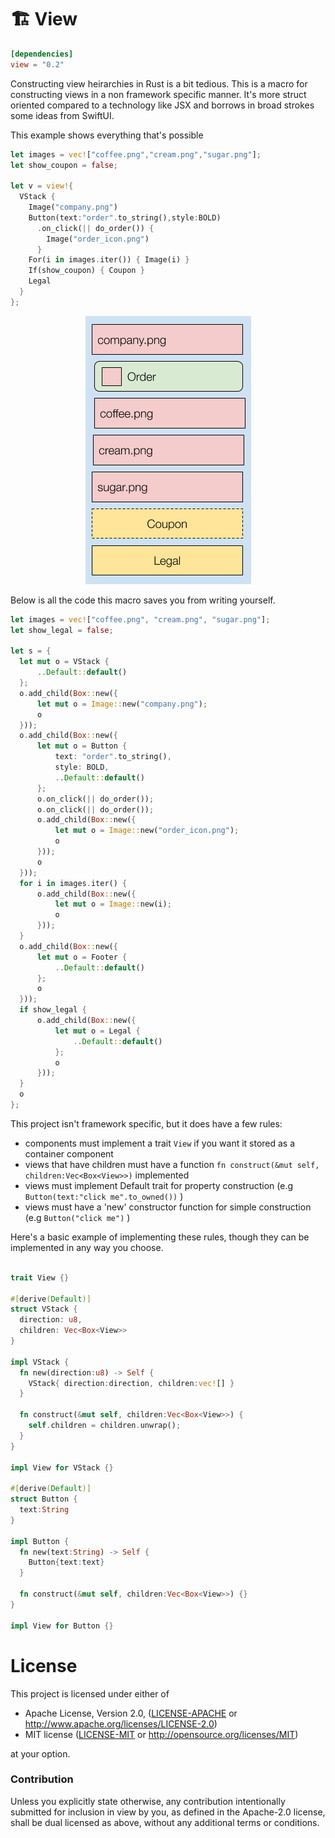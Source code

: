 # 🏗️ View

```toml
[dependencies]
view = "0.2"
```
Constructing view heirarchies in Rust is a bit tedious. This is a macro for constructing views in a non framework specific manner. It's more struct oriented compared to a technology like JSX and borrows in broad strokes some ideas from SwiftUI.

This example shows everything that's possible
```rust
let images = vec!["coffee.png","cream.png","sugar.png"];
let show_coupon = false;
​
let v = view!{
  VStack {
    Image("company.png") 
    Button(text:"order".to_string(),style:BOLD)
      .on_click(|| do_order()) { 
        Image("order_icon.png") 
      }
    For(i in images.iter()) { Image(i) }
    If(show_coupon) { Coupon }
    Legal
  }
};
```

<p align="center">
<img src="ui.png" float=right>
</p>

Below is all the code this macro saves you from writing yourself.

```rust
let images = vec!["coffee.png", "cream.png", "sugar.png"];
let show_legal = false;

let s = {
  let mut o = VStack {
      ..Default::default()
  };
  o.add_child(Box::new({
      let mut o = Image::new("company.png");
      o
  }));
  o.add_child(Box::new({
      let mut o = Button {
          text: "order".to_string(),
          style: BOLD,
          ..Default::default()
      };
      o.on_click(|| do_order());
      o.on_click(|| do_order());
      o.add_child(Box::new({
          let mut o = Image::new("order_icon.png");
          o
      }));
      o
  }));
  for i in images.iter() {
      o.add_child(Box::new({
          let mut o = Image::new(i);
          o
      }));
  }
  o.add_child(Box::new({
      let mut o = Footer {
          ..Default::default()
      };
      o
  }));
  if show_legal {
      o.add_child(Box::new({
          let mut o = Legal {
              ..Default::default()
          };
          o
      }));
  }
  o
};
```

This project isn't framework specific, but it does have a few rules:
* components must implement a trait `View` if you want it stored as a container component
* views that have children must have a function `fn construct(&mut self, children:Vec<Box<View>>)` implemented 
* views must implement Default trait for property construction (e.g `Button(text:"click me".to_owned())` )
* views must have a 'new' constructor function for simple construction (e.g `Button("click me")` )

Here's a basic example of implementing these rules, though they can be implemented in any way you choose.

```rust

trait View {}

#[derive(Default)]
struct VStack {
  direction: u8,
  children: Vec<Box<View>>
}

impl VStack {
  fn new(direction:u8) -> Self {
    VStack{ direction:direction, children:vec![] }
  }
  
  fn construct(&mut self, children:Vec<Box<View>>) { 
    self.children = children.unwrap();
  }
}

impl View for VStack {}

#[derive(Default)]
struct Button {
  text:String
}

impl Button {
  fn new(text:String) -> Self {
    Button{text:text}
  }
  
  fn construct(&mut self, children:Vec<Box<View>>) {}
}

impl View for Button {}
```

# License

This project is licensed under either of

 * Apache License, Version 2.0, ([LICENSE-APACHE](LICENSE-APACHE) or
   http://www.apache.org/licenses/LICENSE-2.0)
 * MIT license ([LICENSE-MIT](LICENSE-MIT) or
   http://opensource.org/licenses/MIT)

at your option.

### Contribution

Unless you explicitly state otherwise, any contribution intentionally submitted
for inclusion in view by you, as defined in the Apache-2.0 license, shall be
dual licensed as above, without any additional terms or conditions.
